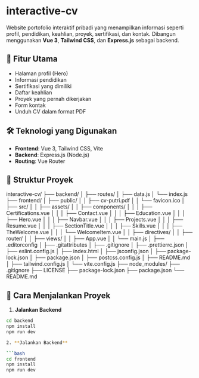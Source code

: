 # interactive-cv

Website portofolio interaktif pribadi yang menampilkan informasi seperti profil, pendidikan, keahlian, proyek, sertifikasi, dan kontak. Dibangun menggunakan **Vue 3**, **Tailwind CSS**, dan **Express.js** sebagai backend.

## 📌 Fitur Utama

- Halaman profil (Hero)
- Informasi pendidikan
- Sertifikasi yang dimiliki
- Daftar keahlian
- Proyek yang pernah dikerjakan
- Form kontak
- Unduh CV dalam format PDF

## 🛠️ Teknologi yang Digunakan

- **Frontend**: Vue 3, Tailwind CSS, Vite
- **Backend**: Express.js (Node.js)
- **Routing**: Vue Router

## 📁 Struktur Proyek

interactive-cv/
├── backend/
│   ├── routes/
│   ├── data.js
│   └── index.js
├── frontend/
│   ├── public/
│   │   ├── cv-putri.pdf
│   │   └── favicon.ico
│   ├── src/
│   │   ├── assets/
│   │   ├── components/
│   │   │   ├── Certifications.vue
│   │   │   ├── Contact.vue
│   │   │   ├── Education.vue
│   │   │   ├── Hero.vue
│   │   │   ├── Navbar.vue
│   │   │   ├── Projects.vue
│   │   │   ├── Resume.vue
│   │   │   ├── SectionTitle.vue
│   │   │   ├── Skills.vue
│   │   │   ├── TheWelcome.vue
│   │   │   └── WelcomeItem.vue
│   │   ├── directives/
│   │   ├── router/
│   │   ├── views/
│   │   ├── App.vue
│   │   └── main.js
│   ├── .editorconfig
│   ├── .gitattributes
│   ├── .gitignore
│   ├── .prettierrc.json
│   ├── eslint.config.js
│   ├── index.html
│   ├── jsconfig.json
│   ├── package-lock.json
│   ├── package.json
│   ├── postcss.config.js
│   ├── README.md
│   ├── tailwind.config.js
│   └── vite.config.js
├── node_modules/
├── .gitignore
├── LICENSE
├── package-lock.json
├── package.json
└── README.md


## 🧪 Cara Menjalankan Proyek

1. **Jalankan Backend**

```bash
cd backend
npm install
npm run dev

2. **Jalankan Backend**

```bash
cd frontend
npm install
npm run dev
